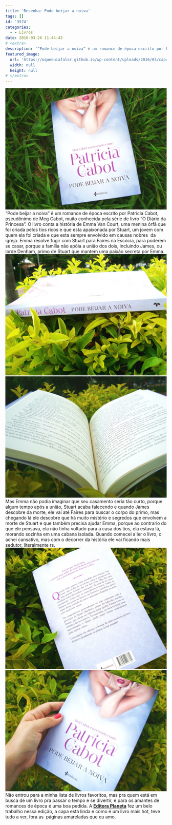 ```yaml
---
title: 'Resenha: Pode beijar a noiva'
tags: []
id: '3574'
categories:
  - - Livros
date: 2016-03-26 11:44:43
# <extra>
description: '“Pode beijar a noiva” é um romance de época escrito por Patricia Cabot, pseudônimo de Meg Cabot, muito conhecida pela série de livro “O Diário da Princesa”. O livro conta a história de Emma Van Court, uma menina órfã que foi criada pelos tios ricos e que esta apaixonada por Stuart, um jovem com quem ela foi criada e que esta sempre envolvido em causas nobres  da igreja. Emma resolve fugir com Stuart para Faires na Escócia, para poderem se casar, porque a família não apóia a união dos dois, incluindo James, ou lorde Denham, primo de Stuart que mantem uma paixão secreta por Emma. Mas Emma não podia imaginar que seu casamento seria tão curto, porque algum tempo após a união, Stuart acaba falecendo e quando James descobre da morte, ele vai até Faires para buscar o corpo do &hellip;'
featured_image: 
  url: 'https://oqueeuiafalar.github.io/wp-content/uploads/2016/03/capa-do-livro-Pode-beijar-a-noiva-Patricia-Cabot-1024x768.jpg'
  width: null
  height: null
# </extra>
---
```


[![resenha - Pode beijar a noiva - Patricia Cabot](/wp-content/uploads/2016/03/capa-do-livro-Pode-beijar-a-noiva-Patricia-Cabot-1024x768.jpg)](/wp-content/uploads/2016/03/capa-do-livro-Pode-beijar-a-noiva-Patricia-Cabot.jpg) “Pode beijar a noiva” é um romance de época escrito por Patricia Cabot, pseudônimo de Meg Cabot, muito conhecida pela série de livro “O Diário da Princesa”. O livro conta a história de Emma Van Court, uma menina órfã que foi criada pelos tios ricos e que esta apaixonada por Stuart, um jovem com quem ela foi criada e que esta sempre envolvido em causas nobres  da igreja. Emma resolve fugir com Stuart para Faires na Escócia, para poderem se casar, porque a família não apóia a união dos dois, incluindo James, ou lorde Denham, primo de Stuart que mantem uma paixão secreta por Emma. [![resumo do livro pode beijar a noiva ](/wp-content/uploads/2016/03/lombada-do-livro-Pode-beijar-a-noiva-1024x768.jpg)](/wp-content/uploads/2016/03/lombada-do-livro-Pode-beijar-a-noiva.jpg) [![Resenha Pode beijar a noiva - Patricia Cabot](/wp-content/uploads/2016/03/pode-beijar-a-noiva-patricia-cabot-1024x768.jpg)](/wp-content/uploads/2016/03/pode-beijar-a-noiva-patricia-cabot.jpg) Mas Emma não podia imaginar que seu casamento seria tão curto, porque algum tempo após a união, Stuart acaba falecendo e quando James descobre da morte, ele vai até Faires para buscar o corpo do primo, mas chegando lá ele descobre que há muito mistério e segredos que envolvem a morte de Stuart e que também precisa ajudar Emma, porque ao contrario do que ele pensava, ela não tinha voltado para a casa dos tios, ela estava lá, morando sozinha em uma cabana isolada. Quando comecei a ler o livro, o achei cansativo, mas com o decorrer da história ele vai ficando mais sedutor, literalmente rs. [![Pode beijar a noiva  - Patricia cabot - resenha ](/wp-content/uploads/2016/03/contra-capa-do-livro-Pode-beijar-a-noiva-Patricia-cabot-1024x768.jpg)](/wp-content/uploads/2016/03/contra-capa-do-livro-Pode-beijar-a-noiva-Patricia-cabot.jpg) [![pode beijar a noiva - livro hot - patricia cabot - resenha](/wp-content/uploads/2016/03/resenha-Pode-beijar-a-noiva-1024x768.jpg)](/wp-content/uploads/2016/03/resenha-Pode-beijar-a-noiva.jpg) Não entrou para a minha lista de livros favoritos, mas pra quem está em busca de um livro pra passar o tempo e se divertir, e para os amantes de romances de época é uma boa pedida. A **[Editora Planeta](http://www.planetadelivros.com.br/)** fez um belo trabalho nessa edição, a capa está linda e como é um livro mais hot, teve tudo a ver, fora as  páginas amareladas que eu amo.
